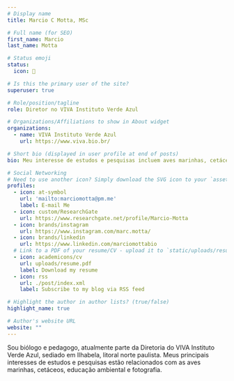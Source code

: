 ```yaml
---
# Display name
title: Marcio C Motta, MSc

# Full name (for SEO)
first_name: Marcio
last_name: Motta

# Status emoji
status:
  icon: 🦉

# Is this the primary user of the site?
superuser: true

# Role/position/tagline
role: Diretor no VIVA Instituto Verde Azul

# Organizations/Affiliations to show in About widget
organizations:
  - name: VIVA Instituto Verde Azul
    url: https://www.viva.bio.br/

# Short bio (displayed in user profile at end of posts)
bio: Meu interesse de estudos e pesquisas incluem aves marinhas, cetáceos, fotografia e educação.

# Social Networking
# Need to use another icon? Simply download the SVG icon to your `assets/media/icons/` folder.
profiles:
  - icon: at-symbol
    url: 'mailto:marciomotta@pm.me'
    label: E-mail Me
  - icon: custom/ResearchGate
    url: https://www.researchgate.net/profile/Marcio-Motta 
  - icon: brands/instagram
    url: https://www.instagram.com/marc.motta/ 
  - icon: brands/linkedin
    url: https://www.linkedin.com/marciomottabio 
  # Link to a PDF of your resume/CV - upload it to `static/uploads/resume.pdf`
  - icon: academicons/cv
    url: uploads/resume.pdf
    label: Download my resume
  - icon: rss
    url: ./post/index.xml
    label: Subscribe to my blog via RSS feed

# Highlight the author in author lists? (true/false)
highlight_name: true

# Author's website URL
website: ""
---
```


Sou biólogo e pedagogo, atualmente parte da Diretoria do VIVA Instituto Verde Azul, sediado em Ilhabela, litoral norte paulista. Meus principais interesses de estudos e pesquisas estão relacionados com as aves marinhas, cetáceos, educação ambiental e fotografia. 
